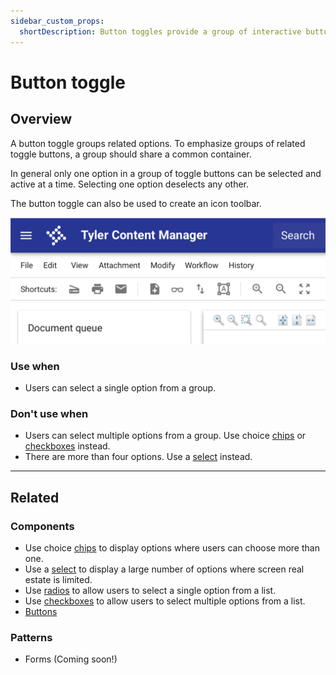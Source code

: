 ```yaml
---
sidebar_custom_props:
  shortDescription: Button toggles provide a group of interactive button elements that are related to one another.
---
```


# Button toggle

<ComponentVisual
  figmaUrl=""
  storybookUrl="https://forge.tylerdev.io/main/?path=/story/components-button-toggle--default" />

## Overview

A button toggle groups related options. To emphasize groups of related toggle buttons, a group should share a common container. 

In general only one option in a group of toggle buttons can be selected and active at a time. Selecting one option deselects any other.

The button toggle can also be used to create an icon toolbar. 

<ImageBlock caption="A button toggle can be used to create an icon toolbar." max-width="400px" padded="{false}">

![Image of a toolbar with document viewer actions inside.](./images/button-toggle.png)

</ImageBlock>

### Use when

- Users can select a single option from a group.

### Don't use when

- Users can select multiple options from a group. Use choice [chips](/components/utilities/chips) or [checkboxes](/components/controls/checkbox) instead.
- There are more than four options. Use a [select](/components/fields/select) instead.

---

## Related

### Components

- Use choice [chips](/components/utilities/chips) to display options where users can choose more than one.
- Use a [select](/components/fields/select) to display a large number of options where screen real estate is limited. 
- Use [radios](/components/controls/radio-button) to allow users to select a single option from a list. 
- Use [checkboxes](/components/controls/checkbox) to allow users to select multiple options from a list. 
- [Buttons](/components/buttons/button)

### Patterns

- Forms (Coming soon!)

